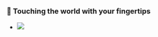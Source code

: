 ### 👋 Touching the world with your fingertips

- ![](https://github-readme-stats.vercel.app/api?username=fuusy)
